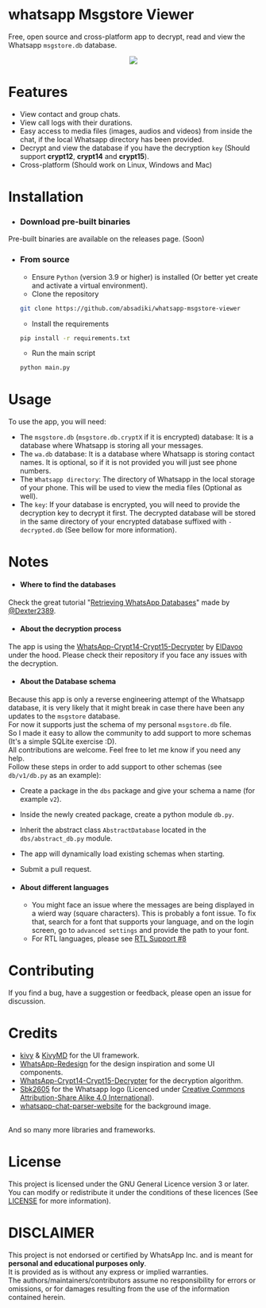 # whatsapp Msgstore Viewer
Free, open source and cross-platform app to decrypt, read and view the Whatsapp `msgstore.db` database.
<br/>
<p align="center">
  <img src="./assets/demo/demo_gif_2.gif">
</p>

# Features
* View contact and group chats. 
* View call logs with their durations.
* Easy access to media files (images, audios and videos) from inside the chat, if the local Whatsapp directory has been provided. 
* Decrypt and view the database if you have the decryption `key` (Should support **crypt12**, **crypt14** and **crypt15**).
* Cross-platform (Should work on Linux, Windows and Mac)


# Installation
* ### Download pre-built binaries
Pre-built binaries are available on the releases page. 
(Soon) 
* ### From source
  * Ensure `Python` (version 3.9 or higher) is installed (Or better yet create and activate a virtual environment).
  * Clone the repository
  ```bash 
  git clone https://github.com/absadiki/whatsapp-msgstore-viewer 
  ```
  * Install the requirements
  ```bash 
  pip install -r requirements.txt
  ```
  * Run the main script
  ```bash 
  python main.py 
  ```

# Usage
To use the app, you will need:
* The `msgstore.db` (`msgstore.db.cryptX` if it is encrypted) database: It is a database where Whatsapp is storing all your messages.
* The `wa.db` database: It is a database where Whatsapp is storing contact names. It is optional, so if it is not provided you will just see phone numbers.
* The `Whatsapp directory`: The directory of Whatsapp in the local storage of your phone. This will be used to view the media files (Optional as well).
* The `key`: If your database is encrypted, you will need to provide the decryption key to decrypt it first. The decrypted database will be stored in the same directory of your encrypted database suffixed with `-decrypted.db`
  (See bellow for more information).

# Notes
* #### Where to find the databases
Check the great tutorial "[Retrieving WhatsApp Databases](https://github.com/Dexter2389/whatsapp-backup-chat-viewer#retrieving-whatsapp-databases)" made by [@Dexter2389](https://github.com/Dexter2389).

* #### About the decryption process
The app is using the [WhatsApp-Crypt14-Crypt15-Decrypter](https://github.com/ElDavoo/WhatsApp-Crypt14-Crypt15-Decrypter) by [ElDavoo](https://github.com/ElDavoo) under the hood.
Please check their repository if you face any issues with the decryption. 
* #### About the Database schema
Because this app is only a reverse engineering attempt of the Whatsapp database, it is very likely that it might break
in case there have been any updates to the `msgstore` database.
<br/>
For now it supports just the schema of my personal `msgstore.db` file.
<br/>
So I made it easy to allow the community to add support to more schemas (It's a simple SQLite exercise :D).
<br/>
All contributions are welcome. Feel free to let me know if you need any help.
<br/>
Follow these steps in order to add support to other schemas (see `db/v1/db.py` as an example):
* Create a package in the `dbs` package and give your schema a name (for example `v2`).
* Inside the newly created package, create a python module `db.py`.
* Inherit the abstract class `AbstractDatabase` located in the `dbs/abstract_db.py` module.
* The app will dynamically load existing schemas when starting. 
* Submit a pull request. 

* #### About different languages

  - You might face an issue where the messages are being displayed in a wierd way (square characters).
  This is probably a font issue. To fix that, search for a font that supports your language, and on the login screen, go to
  `advanced settings` and provide the path to your font.
  - For RTL languages, please see [RTL Support #8](https://github.com/abdeladim-s/whatsapp-msgstore-viewer/discussions/8)

# Contributing
If you find a bug, have a suggestion or feedback, please open an issue for discussion.

# Credits

- [kivy](https://kivy.org) & [KivyMD](https://kivymd.readthedocs.io) for the UI framework.
- [WhatsApp-Redesign](https://github.com/haddiebakrie/WhatsApp-Redesign) for the design inspiration and some UI components.
- [WhatsApp-Crypt14-Crypt15-Decrypter](https://github.com/ElDavoo/WhatsApp-Crypt14-Crypt15-Decrypter) for the decryption algorithm.
- [Sbk2605](https://commons.m.wikimedia.org/wiki/File:Whatsapp_logo.jpg) for the Whatsapp logo (Licenced under [Creative Commons Attribution-Share Alike 4.0 International](https://creativecommons.org/licenses/by-sa/4.0/deed.en)).
- [whatsapp-chat-parser-website](https://github.com/Pustur/whatsapp-chat-parser-website) for the background image.
<br/>
And so many more libraries and frameworks.


# License

This project is licensed under the GNU General Licence version 3 or later. You can modify or redistribute it under the conditions
of these licences (See [LICENSE](./LICENSE) for more information).

# DISCLAIMER
This project is not endorsed or certified by WhatsApp Inc. and is meant for **personal and educational purposes only**.
<br/>
It is provided as is without any express or implied warranties.<br>
The authors/maintainers/contributors assume no responsibility for errors or omissions, or for damages resulting from the use of the information contained herein.<br>




